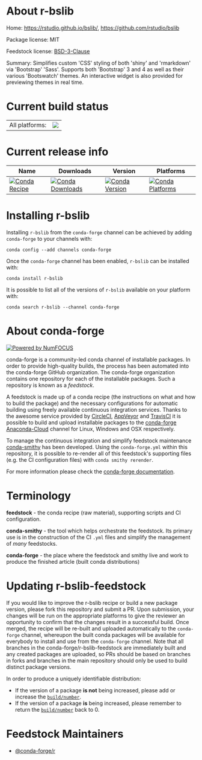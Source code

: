 About r-bslib
=============

Home: https://rstudio.github.io/bslib/, https://github.com/rstudio/bslib

Package license: MIT

Feedstock license: [BSD-3-Clause](https://github.com/conda-forge/r-bslib-feedstock/blob/master/LICENSE.txt)

Summary: Simplifies custom 'CSS' styling of both 'shiny' and 'rmarkdown' via 'Bootstrap' 'Sass'. Supports both 'Bootstrap' 3 and 4 as well as their various 'Bootswatch' themes. An interactive widget is also provided for previewing themes in real time.

Current build status
====================


<table><tr><td>All platforms:</td>
    <td>
      <a href="https://dev.azure.com/conda-forge/feedstock-builds/_build/latest?definitionId=11702&branchName=master">
        <img src="https://dev.azure.com/conda-forge/feedstock-builds/_apis/build/status/r-bslib-feedstock?branchName=master">
      </a>
    </td>
  </tr>
</table>

Current release info
====================

| Name | Downloads | Version | Platforms |
| --- | --- | --- | --- |
| [![Conda Recipe](https://img.shields.io/badge/recipe-r--bslib-green.svg)](https://anaconda.org/conda-forge/r-bslib) | [![Conda Downloads](https://img.shields.io/conda/dn/conda-forge/r-bslib.svg)](https://anaconda.org/conda-forge/r-bslib) | [![Conda Version](https://img.shields.io/conda/vn/conda-forge/r-bslib.svg)](https://anaconda.org/conda-forge/r-bslib) | [![Conda Platforms](https://img.shields.io/conda/pn/conda-forge/r-bslib.svg)](https://anaconda.org/conda-forge/r-bslib) |

Installing r-bslib
==================

Installing `r-bslib` from the `conda-forge` channel can be achieved by adding `conda-forge` to your channels with:

```
conda config --add channels conda-forge
```

Once the `conda-forge` channel has been enabled, `r-bslib` can be installed with:

```
conda install r-bslib
```

It is possible to list all of the versions of `r-bslib` available on your platform with:

```
conda search r-bslib --channel conda-forge
```


About conda-forge
=================

[![Powered by NumFOCUS](https://img.shields.io/badge/powered%20by-NumFOCUS-orange.svg?style=flat&colorA=E1523D&colorB=007D8A)](http://numfocus.org)

conda-forge is a community-led conda channel of installable packages.
In order to provide high-quality builds, the process has been automated into the
conda-forge GitHub organization. The conda-forge organization contains one repository
for each of the installable packages. Such a repository is known as a *feedstock*.

A feedstock is made up of a conda recipe (the instructions on what and how to build
the package) and the necessary configurations for automatic building using freely
available continuous integration services. Thanks to the awesome service provided by
[CircleCI](https://circleci.com/), [AppVeyor](https://www.appveyor.com/)
and [TravisCI](https://travis-ci.com/) it is possible to build and upload installable
packages to the [conda-forge](https://anaconda.org/conda-forge)
[Anaconda-Cloud](https://anaconda.org/) channel for Linux, Windows and OSX respectively.

To manage the continuous integration and simplify feedstock maintenance
[conda-smithy](https://github.com/conda-forge/conda-smithy) has been developed.
Using the ``conda-forge.yml`` within this repository, it is possible to re-render all of
this feedstock's supporting files (e.g. the CI configuration files) with ``conda smithy rerender``.

For more information please check the [conda-forge documentation](https://conda-forge.org/docs/).

Terminology
===========

**feedstock** - the conda recipe (raw material), supporting scripts and CI configuration.

**conda-smithy** - the tool which helps orchestrate the feedstock.
                   Its primary use is in the construction of the CI ``.yml`` files
                   and simplify the management of *many* feedstocks.

**conda-forge** - the place where the feedstock and smithy live and work to
                  produce the finished article (built conda distributions)


Updating r-bslib-feedstock
==========================

If you would like to improve the r-bslib recipe or build a new
package version, please fork this repository and submit a PR. Upon submission,
your changes will be run on the appropriate platforms to give the reviewer an
opportunity to confirm that the changes result in a successful build. Once
merged, the recipe will be re-built and uploaded automatically to the
`conda-forge` channel, whereupon the built conda packages will be available for
everybody to install and use from the `conda-forge` channel.
Note that all branches in the conda-forge/r-bslib-feedstock are
immediately built and any created packages are uploaded, so PRs should be based
on branches in forks and branches in the main repository should only be used to
build distinct package versions.

In order to produce a uniquely identifiable distribution:
 * If the version of a package **is not** being increased, please add or increase
   the [``build/number``](https://conda.io/docs/user-guide/tasks/build-packages/define-metadata.html#build-number-and-string).
 * If the version of a package **is** being increased, please remember to return
   the [``build/number``](https://conda.io/docs/user-guide/tasks/build-packages/define-metadata.html#build-number-and-string)
   back to 0.

Feedstock Maintainers
=====================

* [@conda-forge/r](https://github.com/conda-forge/r/)

